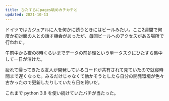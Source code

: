 ```yaml
---
title: ひたすらにpages眺めカチカチと
updated: 2021-10-13
---
```


ドイツではカジュアルに人を何かに誘うときにはビールみたい。ここ2週間で何度か初対面の人との話す機会があったが、毎回ビールへのアクセスがある場所で行われた。

午前中から夜の8時くらいまでデータの前処理という単一タスクにひたすら集中して一日が溶けた。

疲れて帰ってきたら友人が開発しているコードが共有されて見ていたので就寝時間まで遅くなった。みるだけじゃなくて動かそうとしたら自分の開発環境が色々古かったので更新したりしていたら日を跨いだ。

これまで python 3.8 を使い続けていたバチが当たった。
